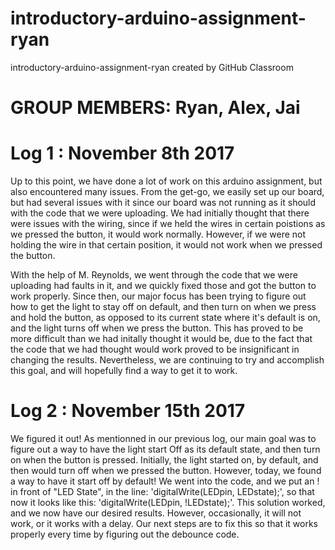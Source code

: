 # introductory-arduino-assignment-ryan
introductory-arduino-assignment-ryan created by GitHub Classroom

# GROUP MEMBERS: Ryan, Alex, Jai

# Log 1 : November 8th 2017

Up to this point, we have done a lot of work on this arduino assignment, but also encountered many issues.
From the get-go, we easily set up our board, but had several issues with it since our board was not running as it should with the code that we were uploading. We had initially thought that there were issues with the wiring, since if we held the wires in certain poistions as we pressed the button, it would work normally. However, if we were not holding the wire in that certain position, it would not work when we pressed the button. 

With the help of M. Reynolds, we went through the code that we were uploading had faults in it, and we quickly fixed those and got the button to work properly. Since then, our major focus has been trying to figure out how to get the light to stay off on default, and then turn on when we press and hold the button, as opposed to its current state where it's default is on, and the light turns off when we press the button. This has proved to be more difficult than we had initally thought it would be, due to the fact that the code that we had thought would work proved to be insignificant in changing the results. Nevertheless, we are continuing to try and accomplish this goal, and will hopefully find a way to get it to work. 

# Log 2 : November 15th 2017

We figured it out! As mentionned in our previous log, our main goal was to figure out a way to have the light start Off as its default state, and then turn on when the button is pressed. Initially, the light started on, by default, and then would turn off when we pressed the button. However, today, we found a way to have it start off by default! We went into the code, and we put an ! in front of "LED State", in the line: 'digitalWrite(LEDpin, LEDstate);', so that now it looks like this: 'digitalWrite(LEDpin, !LEDstate);'. This solution worked, and we now have our desired results. However, occasionally, it will not work, or it works with a delay. Our next steps are to fix this so that it works properly every time by figuring out the debounce code.
